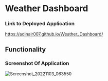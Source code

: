# Weather Dashboard

### Link to Deployed Application
https://adinair007.github.io/Weather_Dashboard/

## Functionality


### Screenshot Of Application 

![Screenshot_20221103_063550](https://user-images.githubusercontent.com/112667543/199875490-628445c5-0fdb-4d52-9296-84368066f1f0.png)
